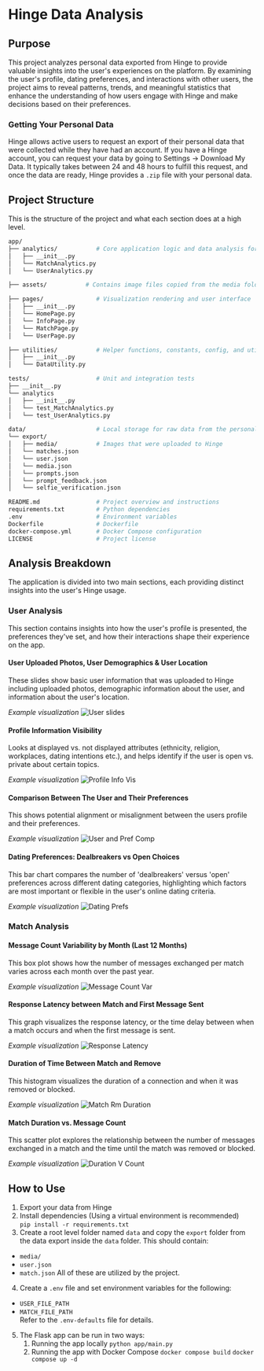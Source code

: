 # Hinge Data Analysis
## Purpose
This project analyzes personal data exported from Hinge to provide valuable insights into the user's experiences on the platform. By examining the user's profile, dating preferences, and interactions with other users, the project aims to reveal patterns, trends, and meaningful statistics that enhance the understanding of how users engage with Hinge and make decisions based on their preferences.

### Getting Your Personal Data
Hinge allows active users to request an export of their personal data that were collected while they have had an account. If you have a Hinge account, you can request your data by going to Settings -> Download My Data. It typically takes between 24 and 48 hours to fulfill this request, and once the data are ready, Hinge provides a `.zip` file with your personal data.

## Project Structure
This is the structure of the project and what each section does at a high level.
```bash
app/
├── analytics/           # Core application logic and data analysis for users and matches
│   ├── __init__.py
│   └── MatchAnalytics.py
│   └── UserAnalytics.py

├── assets/           # Contains image files copied from the media folder in the export

├── pages/               # Visualization rendering and user interface
│   ├── __init__.py
│   └── HomePage.py
│   └── InfoPage.py
│   └── MatchPage.py
│   └── UserPage.py

├── utilities/           # Helper functions, constants, config, and utilities
│   ├── __init__.py
│   └── DataUtility.py

tests/                   # Unit and integration tests
├── __init__.py
└── analytics 
│   ├── __init__.py
│   └── test_MatchAnalytics.py
│   └── test_UserAnalytics.py

data/                    # Local storage for raw data from the personal export
└── export/ 
│   ├── media/           # Images that were uploaded to Hinge
│   └── matches.json
│   └── user.json
│   └── media.json
│   └── prompts.json
│   └── prompt_feedback.json
│   └── selfie_verification.json

README.md                # Project overview and instructions
requirements.txt         # Python dependencies
.env                     # Environment variables 
Dockerfile               # Dockerfile
docker-compose.yml       # Docker Compose configuration 
LICENSE                  # Project license
```

## Analysis Breakdown
The application is divided into two main sections, each providing distinct insights into the user's Hinge usage.

### User Analysis
This section contains insights into how the user's profile is presented, the preferences they've set, and how their interactions shape their experience on the app.

#### User Uploaded Photos, User Demographics & User Location
These slides show basic user information that was uploaded to Hinge including uploaded photos, demographic information about the user, and information about the user's location.

*Example visualization*
![User slides](screenshots/user_slides.png)

#### Profile Information Visibility
Looks at displayed vs. not displayed attributes (ethnicity, religion, workplaces, dating intentions etc.), and helps identify if the user is open vs. private about certain topics.

*Example visualization*
![Profile Info Vis](screenshots/profile_info_vis.png)

#### Comparison Between The User and Their Preferences
This shows potential alignment or misalignment between the users profile and their preferences.

*Example visualization*
![User and Pref Comp](screenshots/com_bet_user_and_prefs.png)

#### Dating Preferences: Dealbreakers vs Open Choices
This bar chart compares the number of 'dealbreakers' versus 'open' preferences across different dating categories, highlighting which factors are most important or flexible in the user's online dating criteria.

*Example visualization*
![Dating Prefs](screenshots/dating_prefs.png)

### Match Analysis
#### Message Count Variability by Month (Last 12 Months)
This box plot shows how the number of messages exchanged per match varies across each month over the past year. 

*Example visualization*
![Message Count Var](screenshots/msg_count_boxplot.png)

#### Response Latency between Match and First Message Sent
This graph visualizes the response latency, or the time delay between when a match occurs and when the first message is sent.

*Example visualization*
![Response Latency](screenshots/resp_latency.png)

#### Duration of Time Between Match and Remove
This histogram visualizes the duration of a connection and when it was removed or blocked. 

*Example visualization*
![Match Rm Duration](screenshots/duration_match_rm.png)

#### Match Duration vs. Message Count
This scatter plot explores the relationship between the number of messages exchanged in a match and the time until the match was removed or blocked. 

*Example visualization*
![Duration V Count](screenshots/duration_v_count.png)

## How to Use
1. Export your data from Hinge
2. Install dependencies
(Using a virtual environment is recommended)  
`pip install -r requirements.txt`
3. Create a root level folder named `data` and copy the `export` folder from the data export inside the `data` folder. This should contain:  
- `media/`
- `user.json`
- `match.json`
All of these are utilized by the project.
4. Create a `.env` file and set environment variables for the following:
- `USER_FILE_PATH`
- `MATCH_FILE_PATH`  
Refer to the `.env-defaults` file for details.
5. The Flask app can be run in two ways:  
    1. Running the app locally
        `python app/main.py`
    2. Running the app with Docker Compose
        `docker compose build`
        `docker compose up -d`
